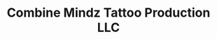 ---
title: "Combine Mindz Tattoo Production LLC"
url: /smithfield/combine-mindz-tattoo-production-llc/
shop: Tattoo
---